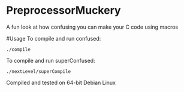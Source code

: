 # PreprocessorMuckery
A fun look at how confusing you can make your C code using macros

#Usage
To compile and run confused:
```
./compile
```
To compile and run superConfused:
```
./nextLevel/superCompile
```

Compiled and tested on 64-bit Debian Linux
